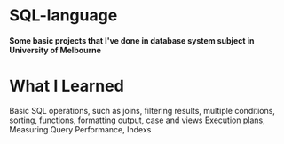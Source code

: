 # SQL-language
#### Some basic projects that I've done in database system subject in University of Melbourne

# What I Learned
Basic SQL operations, such as joins, filtering results, multiple conditions, sorting, functions, formatting output, case and views
Execution plans, Measuring Query Performance, Indexs
